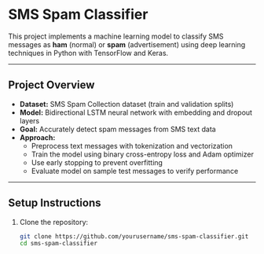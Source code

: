 # SMS Spam Classifier

This project implements a machine learning model to classify SMS messages as **ham** (normal) or **spam** (advertisement) using deep learning techniques in Python with TensorFlow and Keras.

---

## Project Overview

- **Dataset:** SMS Spam Collection dataset (train and validation splits)
- **Model:** Bidirectional LSTM neural network with embedding and dropout layers
- **Goal:** Accurately detect spam messages from SMS text data
- **Approach:** 
  - Preprocess text messages with tokenization and vectorization
  - Train the model using binary cross-entropy loss and Adam optimizer
  - Use early stopping to prevent overfitting
  - Evaluate model on sample test messages to verify performance

---

## Setup Instructions

1. Clone the repository:

   ```bash
   git clone https://github.com/yourusername/sms-spam-classifier.git
   cd sms-spam-classifier
